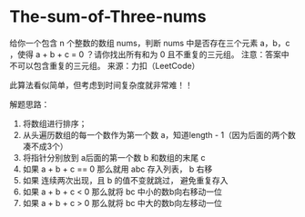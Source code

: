 # The-sum-of-Three-nums
给你一个包含 n 个整数的数组 nums，判断 nums 中是否存在三个元素 a，b，c ，使得 a + b + c = 0 ？请你找出所有和为 0 且不重复的三元组。  注意：答案中不可以包含重复的三元组。  来源：力扣（LeetCode）

此算法看似简单，但考虑到时间复杂度就非常难！！

解题思路：
1. 将数组进行排序；
2. 从头遍历数组的每一个数作为第一个数 a，知道length - 1（因为后面的两个数凑不成3个）
3. 将指针分别放到 a后面的第一个数 b 和数组的末尾 c 
4. 如果 a + b + c == 0 那么就用 abc 存入列表， b 右移
5. 如果 连续两次出现，且 b 的值不变就跳过， 避免重复存入
5. 如果 a + b + c < 0 那么就将 bc 中小的数b向右移动一位
6. 如果 a + b + c > 0 那么就将 bc 中大的数b向左移动一位

